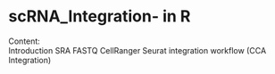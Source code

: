 # scRNA_Integration- in R

Content:<br />
Introduction
SRA
FASTQ
CellRanger
Seurat integration workflow (CCA Integration)
